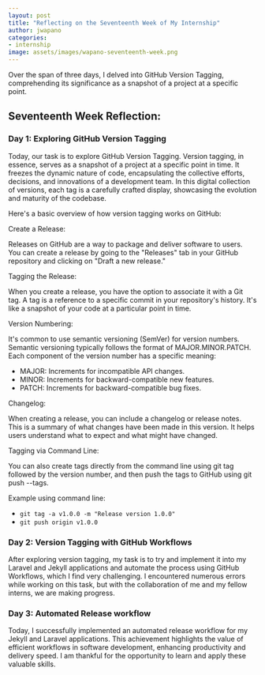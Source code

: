 ```yaml
---
layout: post
title: "Reflecting on the Seventeenth Week of My Internship"
author: jwapano
categories: 
- internship
image: assets/images/wapano-seventeenth-week.png
---
```


Over the span of three days, I delved into GitHub Version Tagging, comprehending its significance as a snapshot of a project at a specific point. 

## Seventeenth Week Reflection:

### Day 1: Exploring GitHub Version Tagging

Today, our task is to explore GitHub Version Tagging. Version tagging, in essence, serves as a snapshot of a project at a specific point in time. It freezes the dynamic nature of code, encapsulating the collective efforts, decisions, and innovations of a development team. In this digital collection of versions, each tag is a carefully crafted display, showcasing the evolution and maturity of the codebase.

Here's a basic overview of how version tagging works on GitHub:

Create a Release:

Releases on GitHub are a way to package and deliver software to users. You can create a release by going to the "Releases" tab in your GitHub repository and clicking on "Draft a new release."

Tagging the Release:

When you create a release, you have the option to associate it with a Git tag. A tag is a reference to a specific commit in your repository's history. It's like a snapshot of your code at a particular point in time.

Version Numbering:

It's common to use semantic versioning (SemVer) for version numbers. Semantic versioning typically follows the format of MAJOR.MINOR.PATCH. Each component of the version number has a specific meaning:

- MAJOR: Increments for incompatible API changes.
- MINOR: Increments for backward-compatible new features.
- PATCH: Increments for backward-compatible bug fixes.

Changelog:

When creating a release, you can include a changelog or release notes. This is a summary of what changes have been made in this version. It helps users understand what to expect and what might have changed.

Tagging via Command Line:

You can also create tags directly from the command line using git tag followed by the version number, and then push the tags to GitHub using git push --tags.

Example using command line:

- `git tag -a v1.0.0 -m "Release version 1.0.0"`
- `git push origin v1.0.0`



### Day 2: Version Tagging with GitHub Workflows

After exploring version tagging, my task is to try and implement it into my Laravel and Jekyll applications and automate the process using GitHub Workflows, which I find very challenging. I encountered numerous errors while working on this task, but with the collaboration of me and my fellow interns, we are making progress.

### Day 3: Automated Release workflow

Today, I successfully implemented an automated release workflow for my Jekyll and Laravel applications. This achievement highlights the value of efficient workflows in software development, enhancing productivity and delivery speed. I am thankful for the opportunity to learn and apply these valuable skills.
